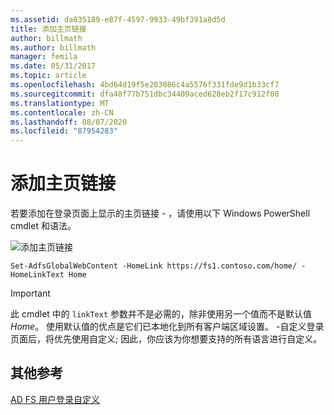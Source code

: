 ```yaml
---
ms.assetid: da035189-e87f-4597-9933-49bf391a8d5d
title: 添加主页链接
author: billmath
ms.author: billmath
manager: femila
ms.date: 05/31/2017
ms.topic: article
ms.openlocfilehash: 4bd64d19f5e203086c4a5576f331fde9d1b33cf7
ms.sourcegitcommit: dfa48f77b751dbc34409aced628eb2f17c912f08
ms.translationtype: MT
ms.contentlocale: zh-CN
ms.lasthandoff: 08/07/2020
ms.locfileid: "87954283"
---
```

# <a name="add-home-link"></a>添加主页链接

若要添加在登录页面上显示的主页链接 \- ，请使用以下 Windows PowerShell cmdlet 和语法。


![添加主页链接](media/AD-FS-user-sign-in-customization/ADFS_Blue_Custom2.png)


`Set-AdfsGlobalWebContent -HomeLink https://fs1.contoso.com/home/ -HomeLinkText Home `


> [!IMPORTANT]
> 此 cmdlet 中的 `linkText` 参数并不是必需的，除非使用另一个值而不是默认值 *Home*。 使用默认值的优点是它们已本地化到所有客户端区域设置。 \-自定义登录页面后，将优先使用自定义; 因此，你应该为你想要支持的所有语言进行自定义。

## <a name="additional-references"></a>其他参考
[AD FS 用户登录自定义](AD-FS-user-sign-in-customization.md)
